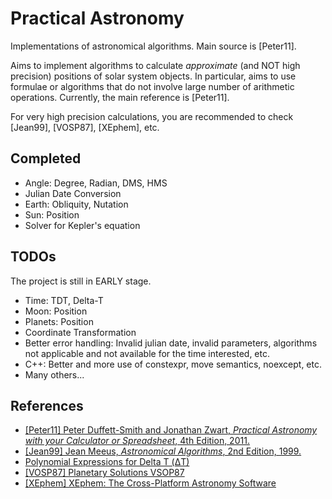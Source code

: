 # Practical Astronomy

Implementations of astronomical algorithms. Main source is \[Peter11\].

Aims to implement algorithms to calculate *approximate* (and NOT high precision) positions of solar system objects.
In particular, aims to use formulae or algorithms that do not involve large number of arithmetic operations.
Currently, the main reference is \[Peter11\].

For very high precision calculations, you are recommended to check \[Jean99\], \[VOSP87\], \[XEphem\], etc.

## Completed

- Angle: Degree, Radian, DMS, HMS
- Julian Date Conversion
- Earth: Obliquity, Nutation
- Sun: Position
- Solver for Kepler's equation

## TODOs

The project is still in EARLY stage.

- Time: TDT, Delta-T
- Moon: Position
- Planets: Position
- Coordinate Transformation
- Better error handling: Invalid julian date, invalid parameters, algorithms not applicable and not available for the time interested, etc.
- C++: Better and more use of constexpr, move semantics, noexcept, etc.
- Many others...

## References

- [\[Peter11\] Peter Duffett-Smith and Jonathan Zwart, *Practical Astronomy with your Calculator or Spreadsheet*, 4th Edition, 2011.](https://en.wikipedia.org/wiki/Practical_Astronomy_with_your_Calculator)
- [\[Jean99\] Jean Meeus, *Astronomical Algorithms*, 2nd Edition, 1999.](https://www.willbell.com/MATH/MC1.HTM)
- [Polynomial Expressions for Delta T (ΔT)](https://eclipse.gsfc.nasa.gov/SEhelp/deltatpoly2004.html)
- [\[VOSP87\] Planetary Solutions VSOP87](http://cdsarc.u-strasbg.fr/viz-bin/Cat?cat=VI/81)
- [\[XEphem\] XEphem: The Cross-Platform Astronomy Software](http://www.clearskyinstitute.com/xephem/)
